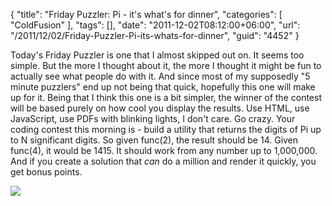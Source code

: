 {
	"title": "Friday Puzzler: Pi - it's what's for dinner",
	"categories": [
		"ColdFusion"
	],
	"tags": [],
	"date": "2011-12-02T08:12:00+06:00",
	"url": "/2011/12/02/Friday-Puzzler-Pi-its-whats-for-dinner",
	"guid": "4452"
}

Today's Friday Puzzler is one that I almost skipped out on. It seems too simple. But the more I thought about it, the more I thought it might be fun to actually see what people do with it. And since most of my supposedly "5 minute puzzlers" end up not being that quick, hopefully this one will make up for it. Being that I think this one is a bit simpler, the winner of the contest will be based purely on how cool you display the results. Use HTML, use JavaScript, use PDFs with blinking lights, I don't care. Go crazy. Your coding contest this morning is - build a utility that returns the digits of Pi up to N significant digits. So given func(2), the result should be 14. Given func(4), it would be 1415. It should work from any number up to 1,000,000. And if you create a solution that <i>can</i> do a million and render it quickly, you get bonus points.

<img src="http://www.raymondcamden.com/images/pi.jpg" />